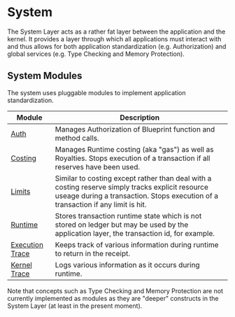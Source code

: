 # System

The System Layer acts as a rather fat layer between the application and the kernel. It provides
a layer through which all applications must interact with and thus allows for both application standardization
(e.g. Authorization) and global services (e.g. Type Checking and Memory Protection).

## System Modules

The system uses pluggable modules to implement application standardization.

| Module                                            | Description                                                                                                                                                                          |
|---------------------------------------------------|--------------------------------------------------------------------------------------------------------------------------------------------------------------------------------------|
| [Auth](system_modules/auth)                       | Manages Authorization of Blueprint function and method calls.                                                                                                                        |
| [Costing](system_modules/costing)                 | Manages Runtime costing (aka "gas") as well as Royalties. Stops execution of a transaction if all reserves have been used.                                                           |
| [Limits](system_modules/limits)                   | Similar to costing except rather than deal with a costing reserve simply tracks explicit resource useage during a transaction. Stops execution of a transaction if any limit is hit. |
| [Runtime](system_modules/transaction_runtime)     | Stores transaction runtime state which is not stored on ledger but may be used by the application layer, the transaction id, for example.                                            |
| [Execution Trace](system_modules/execution_trace) | Keeps track of various information during runtime to return in the receipt.                                                                                                          |
| [Kernel Trace](system_modules/kernel_trace)       | Logs various information as it occurs during runtime.                                                                                                                                |

Note that concepts such as Type Checking and Memory Protection are not currently implemented as modules as they
are "deeper" constructs in the System Layer (at least in the present moment).